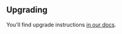 ## Upgrading

You'll find upgrade instructions [in our docs](https://spatie.be/docs/laravel-medialibrary-pro/v6/upgrading).
